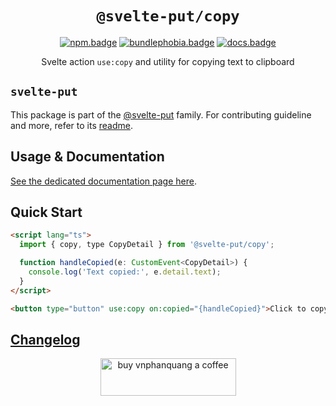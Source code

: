 <div align="center">

# `@svelte-put/copy`

[![npm.badge]][npm] [![bundlephobia.badge]][bundlephobia] [![docs.badge]][docs]

Svelte action `use:copy` and utility for copying text to clipboard

</div>

## `svelte-put`

This package is part of the [@svelte-put][github.monorepo] family. For contributing guideline and more, refer to its [readme][github.monorepo].

## Usage & Documentation

[See the dedicated documentation page here][docs].

## Quick Start

```html
<script lang="ts">
  import { copy, type CopyDetail } from '@svelte-put/copy';

  function handleCopied(e: CustomEvent<CopyDetail>) {
    console.log('Text copied:', e.detail.text);
  }
</script>

<button type="button" use:copy on:copied="{handleCopied}">Click to copy this</button>
```

## [Changelog][github.changelog]

<p align="center">
  <a href="https://www.buymeacoffee.com/vnphanquang" target="_blank">
    <img
      src="https://cdn.buymeacoffee.com/buttons/v2/default-yellow.png"
      height="60"
      width="217"
      alt="buy vnphanquang a coffee"
    />
  </a>
</p>

<!-- github specifics -->

[github.monorepo]: https://github.com/vnphanquang/svelte-put
[github.changelog]: https://github.com/vnphanquang/svelte-put/blob/main/packages/actions/copy/CHANGELOG.md
[github.issues]: https://github.com/vnphanquang/svelte-put/issues?q=
[github.api]: https://github.com/vnphanquang/svelte-put/blob/main/packages/actions/copy/api/docs/index.md

<!-- heading badge -->

[npm.badge]: https://img.shields.io/npm/v/@svelte-put/copy
[npm]: https://www.npmjs.com/package/@svelte-put/copy
[bundlephobia.badge]: https://img.shields.io/bundlephobia/minzip/@svelte-put/copy?label=minzipped
[bundlephobia]: https://bundlephobia.com/package/@svelte-put/copy
[docs]: https://svelte-put.vnphanquang.com/docs/copy
[docs.badge]: https://img.shields.io/badge/-Docs%20Site-blue
